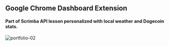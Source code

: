 ## Google Chrome Dashboard Extension

#### Part of Scrimba API lesson personalized with local weather and Dogecoin stats.

![portfolio-02](https://user-images.githubusercontent.com/59474291/150695375-d4a5ec79-0a26-4367-bdfd-046476ed143f.png)
